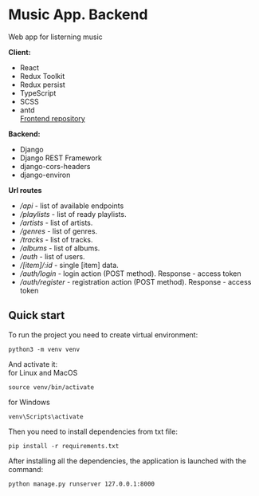 # Music App. Backend

Web app for listerning music

**Client:**

-  React
-  Redux Toolkit
-  Redux persist
-  TypeScript
-  SCSS
-  antd <br />
[Frontend repository](https://github.com/Haskiro/music-app-frontend)

**Backend:**

-  Django
-  Django REST Framework
-  django-cors-headers
-  django-environ

**Url routes**

-  _/api_ - list of available endpoints
-  _/playlists_ - list of ready playlists.
-  _/artists_ - list of artists.
-  _/genres_ - list of genres.
-  _/tracks_ - list of tracks.
-  _/albums_ - list of albums.
-  _/auth_ - list of users.
-  _/[item]/:id_ - single [item] data.
-  _/auth/login_ - login action (POST method). Response \- access token 
-  _/auth/register_ - registration action (POST method). Response \- access token 

## Quick start

To run the project you need to create virtual environment:
```
python3 -m venv venv
```
And activate it: <br />
for Linux and MacOS
```
source venv/bin/activate
```
for Windows
```
venv\Scripts\activate  
```
Then you need to install dependencies from txt file:
```
pip install -r requirements.txt
```
After installing all the dependencies, the application is launched with the command:
```
python manage.py runserver 127.0.0.1:8000
```
